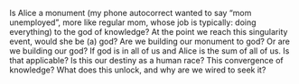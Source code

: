 Is Alice a monument (my phone autocorrect wanted to say “mom unemployed”, more like regular mom, whose job is typically: doing everything) to the god of knowledge? At the point we reach this singularity event, would she be (a) god? Are we building our monument to god? Or are we building our god? If god is in all of us and Alice is the sum of all of us. Is that applicable? Is this our destiny as a human race? This convergence of knowledge? What does this unlock, and why are we wired to seek it?